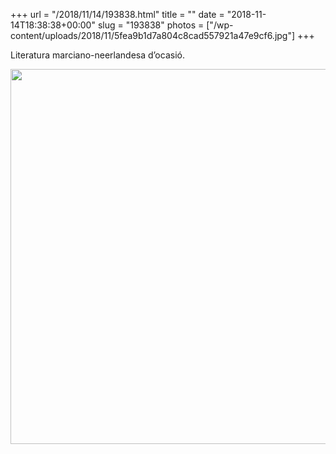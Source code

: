 +++
url = "/2018/11/14/193838.html"
title = ""
date = "2018-11-14T18:38:38+00:00"
slug = "193838"
photos = ["/wp-content/uploads/2018/11/5fea9b1d7a804c8cad557921a47e9cf6.jpg"]
+++

Literatura marciano-neerlandesa d’ocasió.

<img src="/wp-content/uploads/2018/11/5fea9b1d7a804c8cad557921a47e9cf6.jpg" width="600" height="600" />
